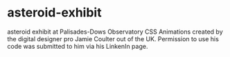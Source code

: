 # asteroid-exhibit
asteroid exhibit at Palisades-Dows Observatory
CSS Animations created by the digital designer pro Jamie Coulter out of the UK. Permission to use his code was submitted to him via his LinkenIn page. 

